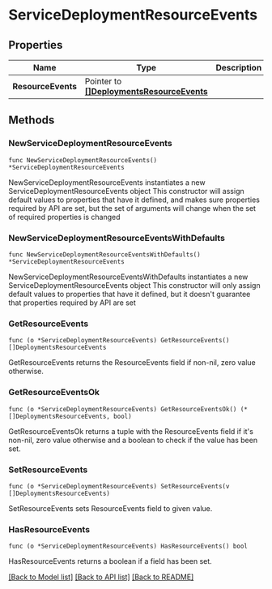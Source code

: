 # ServiceDeploymentResourceEvents

## Properties

Name | Type | Description | Notes
------------ | ------------- | ------------- | -------------
**ResourceEvents** | Pointer to [**[]DeploymentsResourceEvents**](DeploymentsResourceEvents.md) |  | [optional] 

## Methods

### NewServiceDeploymentResourceEvents

`func NewServiceDeploymentResourceEvents() *ServiceDeploymentResourceEvents`

NewServiceDeploymentResourceEvents instantiates a new ServiceDeploymentResourceEvents object
This constructor will assign default values to properties that have it defined,
and makes sure properties required by API are set, but the set of arguments
will change when the set of required properties is changed

### NewServiceDeploymentResourceEventsWithDefaults

`func NewServiceDeploymentResourceEventsWithDefaults() *ServiceDeploymentResourceEvents`

NewServiceDeploymentResourceEventsWithDefaults instantiates a new ServiceDeploymentResourceEvents object
This constructor will only assign default values to properties that have it defined,
but it doesn't guarantee that properties required by API are set

### GetResourceEvents

`func (o *ServiceDeploymentResourceEvents) GetResourceEvents() []DeploymentsResourceEvents`

GetResourceEvents returns the ResourceEvents field if non-nil, zero value otherwise.

### GetResourceEventsOk

`func (o *ServiceDeploymentResourceEvents) GetResourceEventsOk() (*[]DeploymentsResourceEvents, bool)`

GetResourceEventsOk returns a tuple with the ResourceEvents field if it's non-nil, zero value otherwise
and a boolean to check if the value has been set.

### SetResourceEvents

`func (o *ServiceDeploymentResourceEvents) SetResourceEvents(v []DeploymentsResourceEvents)`

SetResourceEvents sets ResourceEvents field to given value.

### HasResourceEvents

`func (o *ServiceDeploymentResourceEvents) HasResourceEvents() bool`

HasResourceEvents returns a boolean if a field has been set.


[[Back to Model list]](../README.md#documentation-for-models) [[Back to API list]](../README.md#documentation-for-api-endpoints) [[Back to README]](../README.md)


